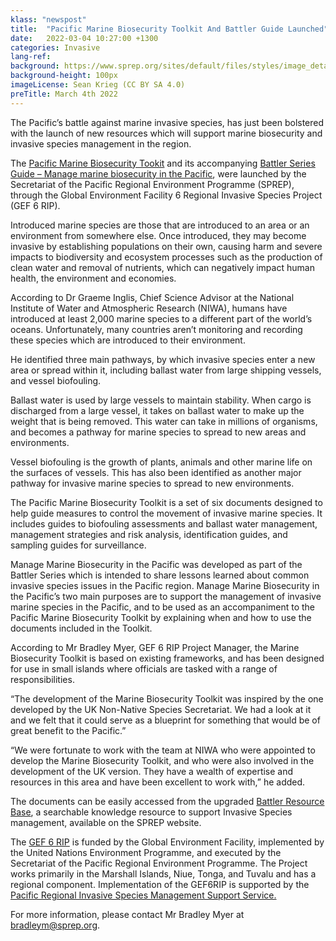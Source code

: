 ```yaml
---
klass: "newspost"
title:  "Pacific Marine Biosecurity Toolkit And Battler Guide Launched"
date:   2022-03-04 10:27:00 +1300
categories: Invasive
lang-ref: 
background: https://www.sprep.org/sites/default/files/styles/image_detai_670_400_/public/images/news/Screenshot%202022-03-04%20150937.jpg?itok=M_ooX2wx
background-height: 100px
imageLicense: Sean Krieg (CC BY SA 4.0)
preTitle: March 4th 2022
---
```

The Pacific’s battle against marine invasive species, has just been bolstered with the launch of new resources which will support marine biosecurity and  invasive species management in the region. 

The [Pacific Marine Biosecurity Tookit](https://brb.sprep.org/marine-biosecurity-toolkit) and its accompanying [Battler Series Guide – Manage marine biosecurity in the Pacific](https://brb.sprep.org/content/manage-marine-biosecurity-pacific), were launched by the Secretariat of the Pacific Regional Environment Programme (SPREP), through the Global Environment Facility 6 Regional Invasive Species Project (GEF 6 RIP). 

Introduced marine species are those that are introduced to an area or an environment from somewhere else. Once introduced, they may become invasive by establishing populations on their own, causing harm and severe impacts to biodiversity and ecosystem processes such as the production of clean water and removal of nutrients, which can negatively impact human health, the environment and economies. 

According to Dr Graeme Inglis, Chief Science Advisor at the National Institute of Water and Atmospheric Research (NIWA), humans have introduced at least 2,000 marine species to a different part of the world’s oceans. 
Unfortunately, many countries aren’t monitoring and recording these species which are introduced to their environment. 

He identified three main pathways, by which invasive species enter a new area or spread within it, including ballast water from large shipping vessels, and vessel biofouling. 

Ballast water is used by large vessels to maintain stability. When cargo is discharged from a large vessel, it takes on ballast water to make up the weight that is being removed. This water can take in millions of organisms, and becomes a pathway for marine species to spread to new areas and environments. 

Vessel biofouling is the growth of plants, animals and other marine life on the surfaces of vessels. This has also been identified as another major pathway for invasive marine species to spread to new environments. 

The Pacific Marine Biosecurity Toolkit is a set of six documents designed to help guide measures to control the movement of invasive marine species.  It includes guides to biofouling assessments and ballast water management, management strategies and risk analysis, identification guides, and sampling guides for surveillance. 

Manage Marine Biosecurity in the Pacific was developed as part of the Battler Series which is intended to share lessons learned about common invasive species issues in the Pacific region. Manage Marine Biosecurity in the Pacific’s two main purposes are to support the management of invasive marine species in the Pacific, and to be used as an accompaniment to the Pacific Marine Biosecurity Toolkit by explaining when and how to use the documents included in the Toolkit. 

According to Mr Bradley Myer, GEF 6 RIP Project Manager, the Marine Biosecurity Toolkit is based on existing frameworks, and has been designed for use in small islands where officials are tasked with a range of responsibilities. 

“The development of the Marine Biosecurity Toolkit was inspired by the one developed by the UK Non-Native Species Secretariat. We had a look at it and we felt that it could serve as a blueprint for something that would be of great benefit to the Pacific.” 

“We were fortunate to work with the team at NIWA who were appointed to develop the Marine Biosecurity Toolkit, and who were also involved in the development of the UK version. They have a wealth of expertise and resources in this area and have been excellent to work with,” he added. 

The documents can be easily accessed from the upgraded [Battler Resource Base](https://brb.sprep.org/), a searchable knowledge resource to support Invasive Species management, available on the SPREP website. 

The [GEF 6 RIP](https://www.sprep.org/gef6-rip) is funded by the Global Environment Facility, implemented by the United Nations Environment Programme, and executed by the Secretariat of the Pacific Regional Environment Programme. The Project works primarily in the Marshall Islands, Niue, Tonga, and Tuvalu and has a regional component. Implementation of the GEF6RIP is supported by the [Pacific Regional Invasive Species Management Support Service.](https://www.sprep.org/invasive-species-management-in-the-pacific/prismss)

For more information, please contact Mr Bradley Myer at [bradleym@sprep.org](https://www.sprep.org/news/bradleym@sprep.org). 
